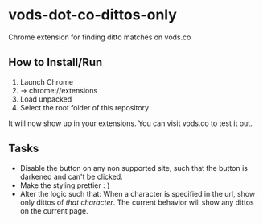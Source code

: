 # vods-dot-co-dittos-only
Chrome extension for finding ditto matches on vods.co 

## How to Install/Run

1. Launch Chrome
2. -> chrome://extensions
3. Load unpacked
4. Select the root folder of this repository

It will now show up in your extensions. You can visit vods.co to test it out.

## Tasks

- Disable the button on any non supported site, such that the button is darkened and can't be clicked.
- Make the styling prettier : )
- Alter the logic such that: When a character is specified in the url, show only dittos of *that character*. The current behavior will show any dittos on the current page.
